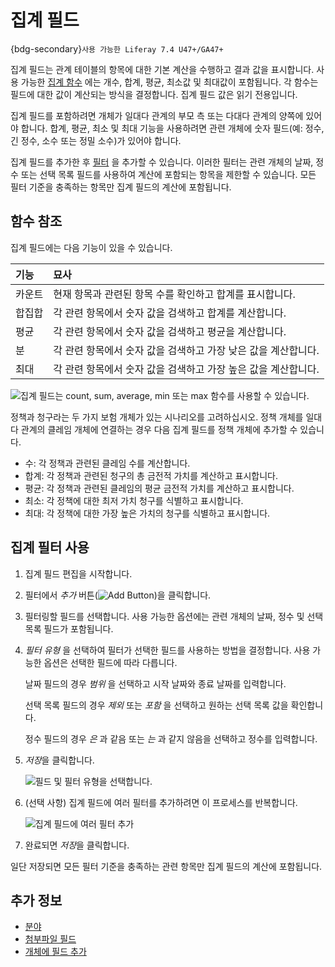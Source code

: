 # 집계 필드

{bdg-secondary}`사용 가능한 Liferay 7.4 U47+/GA47+`

집계 필드는 관계 테이블의 항목에 대한 기본 계산을 수행하고 결과 값을 표시합니다. 사용 가능한 [집계 함수](#functions-reference) 에는 개수, 합계, 평균, 최소값 및 최대값이 포함됩니다. 각 함수는 필드에 대한 값이 계산되는 방식을 결정합니다. 집계 필드 값은 읽기 전용입니다.

집계 필드를 포함하려면 개체가 일대다 관계의 부모 측 또는 다대다 관계의 양쪽에 있어야 합니다. 합계, 평균, 최소 및 최대 기능을 사용하려면 관련 개체에 숫자 필드(예: 정수, 긴 정수, 소수 또는 정밀 소수)가 있어야 합니다.

집계 필드를 추가한 후 [필터](#using-aggregation-filters) 을 추가할 수 있습니다. 이러한 필터는 관련 개체의 날짜, 정수 또는 선택 목록 필드를 사용하여 계산에 포함되는 항목을 제한할 수 있습니다. 모든 필터 기준을 충족하는 항목만 집계 필드의 계산에 포함됩니다.

## 함수 참조

집계 필드에는 다음 기능이 있을 수 있습니다.

| 기능  | 묘사                                   |
|:--- |:------------------------------------ |
| 카운트 | 현재 항목과 관련된 항목 수를 확인하고 합계를 표시합니다.     |
| 합집합 | 각 관련 항목에서 숫자 값을 검색하고 합계를 계산합니다.      |
| 평균  | 각 관련 항목에서 숫자 값을 검색하고 평균을 계산합니다.      |
| 분   | 각 관련 항목에서 숫자 값을 검색하고 가장 낮은 값을 계산합니다. |
| 최대  | 각 관련 항목에서 숫자 값을 검색하고 가장 높은 값을 계산합니다. |

![집계 필드는 count, sum, average, min 또는 max 함수를 사용할 수 있습니다.](./aggregation-fields/images/01.png)

정책과 청구라는 두 가지 보험 개체가 있는 시나리오를 고려하십시오. 정책 개체를 일대다 관계의 클레임 개체에 연결하는 경우 다음 집계 필드를 정책 개체에 추가할 수 있습니다.

* 수: 각 정책과 관련된 클레임 수를 계산합니다.
* 합계: 각 정책과 관련된 청구의 총 금전적 가치를 계산하고 표시합니다.
* 평균: 각 정책과 관련된 클레임의 평균 금전적 가치를 계산하고 표시합니다.
* 최소: 각 정책에 대한 최저 가치 청구를 식별하고 표시합니다.
* 최대: 각 정책에 대한 가장 높은 가치의 청구를 식별하고 표시합니다.

## 집계 필터 사용

1. 집계 필드 편집을 시작합니다.

1. 필터에서 *추가* 버튼(![Add Button](../../../../images/icon-add.png))을 클릭합니다.

1. 필터링할 필드를 선택합니다. 사용 가능한 옵션에는 관련 개체의 날짜, 정수 및 선택 목록 필드가 포함됩니다.

1. *필터 유형* 을 선택하여 필터가 선택한 필드를 사용하는 방법을 결정합니다. 사용 가능한 옵션은 선택한 필드에 따라 다릅니다.

   날짜 필드의 경우 *범위* 을 선택하고 시작 날짜와 종료 날짜를 입력합니다.

   선택 목록 필드의 경우 *제외* 또는 *포함* 을 선택하고 원하는 선택 목록 값을 확인합니다.

   정수 필드의 경우 *은* 과 같음 또는 *는* 과 같지 않음을 선택하고 정수를 입력합니다.

1. *저장*을 클릭합니다.

   ![필드 및 필터 유형을 선택합니다.](./aggregation-fields/images/02.png)

1. (선택 사항) 집계 필드에 여러 필터를 추가하려면 이 프로세스를 반복합니다.

   ![집계 필드에 여러 필터 추가](./aggregation-fields/images/03.png)

1. 완료되면 *저장*을 클릭합니다.

일단 저장되면 모든 필터 기준을 충족하는 관련 항목만 집계 필드의 계산에 포함됩니다.

## 추가 정보

* [분야](../fields.md)
* [첨부파일 필드](./attachment-fields.md)
* [개체에 필드 추가](./adding-fields-to-objects.md)
